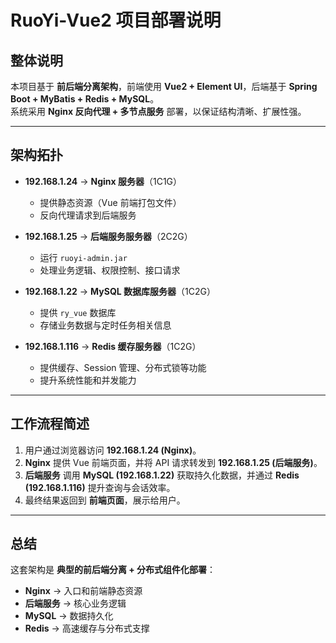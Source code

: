 # RuoYi-Vue2 项目部署说明

## 整体说明
本项目基于 **前后端分离架构**，前端使用 **Vue2 + Element UI**，后端基于 **Spring Boot + MyBatis + Redis + MySQL**。  
系统采用 **Nginx 反向代理 + 多节点服务** 部署，以保证结构清晰、扩展性强。

---

## 架构拓扑

- **192.168.1.24** → **Nginx 服务器**（1C1G）  
  - 提供静态资源（Vue 前端打包文件）  
  - 反向代理请求到后端服务  

- **192.168.1.25** → **后端服务服务器**（2C2G）  
  - 运行 `ruoyi-admin.jar`  
  - 处理业务逻辑、权限控制、接口请求  

- **192.168.1.22** → **MySQL 数据库服务器**（1C2G）  
  - 提供 `ry_vue` 数据库  
  - 存储业务数据与定时任务相关信息  

- **192.168.1.116** → **Redis 缓存服务器**（1C2G）  
  - 提供缓存、Session 管理、分布式锁等功能  
  - 提升系统性能和并发能力  

---

## 工作流程简述
1. 用户通过浏览器访问 **192.168.1.24 (Nginx)**。  
2. **Nginx** 提供 Vue 前端页面，并将 API 请求转发到 **192.168.1.25 (后端服务)**。  
3. **后端服务** 调用 **MySQL (192.168.1.22)** 获取持久化数据，并通过 **Redis (192.168.1.116)** 提升查询与会话效率。  
4. 最终结果返回到 **前端页面**，展示给用户。  

---

## 总结
这套架构是 **典型的前后端分离 + 分布式组件化部署**：
- **Nginx** → 入口和前端静态资源  
- **后端服务** → 核心业务逻辑  
- **MySQL** → 数据持久化  
- **Redis** → 高速缓存与分布式支撑  
